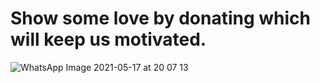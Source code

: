 # Show some love by donating which will keep us motivated.
![WhatsApp Image 2021-05-17 at 20 07 13](https://user-images.githubusercontent.com/63045639/118507058-8236ed00-b74b-11eb-9e9e-3bdf7bce93ce.jpeg)
